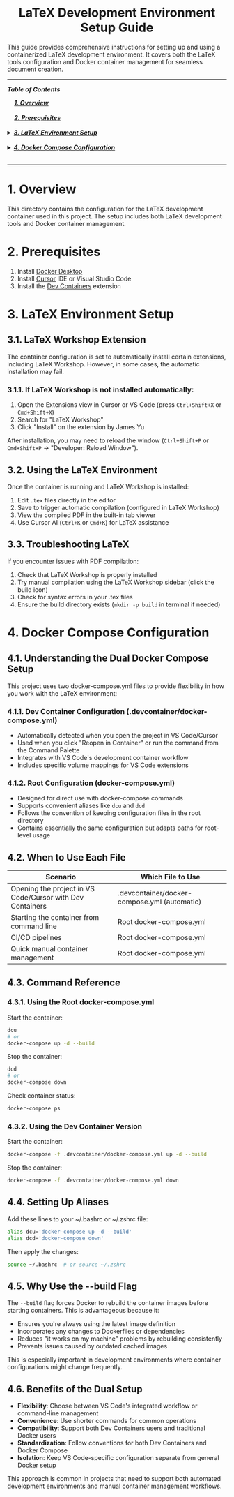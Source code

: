 <h1 align="center">LaTeX Development Environment Setup Guide</h1>

This guide provides comprehensive instructions for setting up and using a containerized LaTeX development environment. It covers both the LaTeX tools configuration and Docker container management for seamless document creation.

---

***Table of Contents***

<div>
  &nbsp;&nbsp;&nbsp;&nbsp;<a href="#1-overview"><i><b>1. Overview</b></i></a>
</div>
&nbsp;

<div>
  &nbsp;&nbsp;&nbsp;&nbsp;<a href="#2-prerequisites"><i><b>2. Prerequisites</b></i></a>
</div>
&nbsp;

<details>
  <summary><a href="#3-latex-environment-setup"><i><b>3. LaTeX Environment Setup</b></i></a></summary>
  <div>
    &nbsp;&nbsp;&nbsp;&nbsp;&nbsp;&nbsp;&nbsp;&nbsp;&nbsp;&nbsp;<a href="#31-latex-workshop-extension">3.1. LaTeX Workshop Extension</a><br>
    &nbsp;&nbsp;&nbsp;&nbsp;&nbsp;&nbsp;&nbsp;&nbsp;&nbsp;&nbsp;<a href="#32-using-the-latex-environment">3.2. Using the LaTeX Environment</a><br>
    &nbsp;&nbsp;&nbsp;&nbsp;&nbsp;&nbsp;&nbsp;&nbsp;&nbsp;&nbsp;<a href="#33-troubleshooting-latex">3.3. Troubleshooting LaTeX</a><br>
  </div>
</details>
&nbsp;

<details>
  <summary><a href="#4-docker-compose-configuration"><i><b>4. Docker Compose Configuration</b></i></a></summary>
  <div>
    &nbsp;&nbsp;&nbsp;&nbsp;&nbsp;&nbsp;&nbsp;&nbsp;&nbsp;&nbsp;<a href="#41-understanding-the-dual-docker-compose-setup">4.1. Understanding the Dual Docker Compose Setup</a><br>
    &nbsp;&nbsp;&nbsp;&nbsp;&nbsp;&nbsp;&nbsp;&nbsp;&nbsp;&nbsp;<a href="#42-when-to-use-each-file">4.2. When to Use Each File</a><br>
    &nbsp;&nbsp;&nbsp;&nbsp;&nbsp;&nbsp;&nbsp;&nbsp;&nbsp;&nbsp;<a href="#43-command-reference">4.3. Command Reference</a><br>
    &nbsp;&nbsp;&nbsp;&nbsp;&nbsp;&nbsp;&nbsp;&nbsp;&nbsp;&nbsp;<a href="#44-setting-up-aliases">4.4. Setting Up Aliases</a><br>
    &nbsp;&nbsp;&nbsp;&nbsp;&nbsp;&nbsp;&nbsp;&nbsp;&nbsp;&nbsp;<a href="#45-why-use-the---build-flag">4.5. Why Use the --build Flag</a><br>
    &nbsp;&nbsp;&nbsp;&nbsp;&nbsp;&nbsp;&nbsp;&nbsp;&nbsp;&nbsp;<a href="#46-benefits-of-the-dual-setup">4.6. Benefits of the Dual Setup</a><br>
  </div>
</details>
&nbsp;

---

# 1. Overview

This directory contains the configuration for the LaTeX development container used in this project. The setup includes both LaTeX development tools and Docker container management.

# 2. Prerequisites

1. Install [Docker Desktop](https://www.docker.com/products/docker-desktop/)
2. Install [Cursor](https://cursor.sh/) IDE or Visual Studio Code
3. Install the [Dev Containers](https://marketplace.visualstudio.com/items?itemName=ms-vscode-remote.remote-containers) extension

# 3. LaTeX Environment Setup

## 3.1. LaTeX Workshop Extension

The container configuration is set to automatically install certain extensions, including LaTeX Workshop. However, in some cases, the automatic installation may fail.

### 3.1.1. If LaTeX Workshop is not installed automatically:

1. Open the Extensions view in Cursor or VS Code (press `Ctrl+Shift+X` or `Cmd+Shift+X`)
2. Search for "LaTeX Workshop"
3. Click "Install" on the extension by James Yu

After installation, you may need to reload the window (`Ctrl+Shift+P` or `Cmd+Shift+P` → "Developer: Reload Window").

## 3.2. Using the LaTeX Environment

Once the container is running and LaTeX Workshop is installed:

1. Edit `.tex` files directly in the editor
2. Save to trigger automatic compilation (configured in LaTeX Workshop)
3. View the compiled PDF in the built-in tab viewer
4. Use Cursor AI (`Ctrl+K` or `Cmd+K`) for LaTeX assistance

## 3.3. Troubleshooting LaTeX

If you encounter issues with PDF compilation:

1. Check that LaTeX Workshop is properly installed
2. Try manual compilation using the LaTeX Workshop sidebar (click the build icon)
3. Check for syntax errors in your .tex files
4. Ensure the build directory exists (`mkdir -p build` in terminal if needed)

# 4. Docker Compose Configuration

## 4.1. Understanding the Dual Docker Compose Setup

This project uses two docker-compose.yml files to provide flexibility in how you work with the LaTeX environment:

### 4.1.1. Dev Container Configuration (.devcontainer/docker-compose.yml)
- Automatically detected when you open the project in VS Code/Cursor
- Used when you click "Reopen in Container" or run the command from the Command Palette
- Integrates with VS Code's development container workflow
- Includes specific volume mappings for VS Code extensions

### 4.1.2. Root Configuration (docker-compose.yml)
- Designed for direct use with docker-compose commands
- Supports convenient aliases like `dcu` and `dcd`
- Follows the convention of keeping configuration files in the root directory
- Contains essentially the same configuration but adapts paths for root-level usage

## 4.2. When to Use Each File

| Scenario | Which File to Use |
|----------|-------------------|
| Opening the project in VS Code/Cursor with Dev Containers | .devcontainer/docker-compose.yml (automatic) |
| Starting the container from command line | Root docker-compose.yml |
| CI/CD pipelines | Root docker-compose.yml |
| Quick manual container management | Root docker-compose.yml |

## 4.3. Command Reference

### 4.3.1. Using the Root docker-compose.yml

Start the container:
```bash
dcu
# or
docker-compose up -d --build
```

Stop the container:
```bash
dcd  
# or
docker-compose down
```

Check container status:
```bash
docker-compose ps
```

### 4.3.2. Using the Dev Container Version

Start the container:
```bash
docker-compose -f .devcontainer/docker-compose.yml up -d --build
```

Stop the container:
```bash
docker-compose -f .devcontainer/docker-compose.yml down
```

## 4.4. Setting Up Aliases

Add these lines to your ~/.bashrc or ~/.zshrc file:
```bash
alias dcu='docker-compose up -d --build'
alias dcd='docker-compose down'
```

Then apply the changes:
```bash
source ~/.bashrc  # or source ~/.zshrc
```

## 4.5. Why Use the --build Flag

The `--build` flag forces Docker to rebuild the container images before starting containers. This is advantageous because it:

- Ensures you're always using the latest image definition
- Incorporates any changes to Dockerfiles or dependencies
- Reduces "it works on my machine" problems by rebuilding consistently
- Prevents issues caused by outdated cached images

This is especially important in development environments where container configurations might change frequently.

## 4.6. Benefits of the Dual Setup

- **Flexibility**: Choose between VS Code's integrated workflow or command-line management
- **Convenience**: Use shorter commands for common operations
- **Compatibility**: Support both Dev Containers users and traditional Docker users
- **Standardization**: Follow conventions for both Dev Containers and Docker Compose
- **Isolation**: Keep VS Code-specific configuration separate from general Docker setup

This approach is common in projects that need to support both automated development environments and manual container management workflows. 